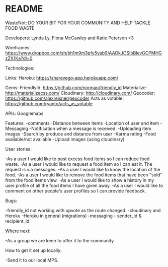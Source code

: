 # README

WasteNot: DO YOUR BIT FOR YOUR COMMUNITY AND HELP TACKLE FOOD WASTE

Developers: Lynda Ly, Fiona McCawley and Katie Peterson <3

Wireframes:
  https://www.dropbox.com/sh/bh1m9m3pfy5yab9/AADkJOSibBlevGCPMHGzZX1Ka?dl=0

Technologies:

  Links:
  Heroku: https://sharevego-app.herokuapp.com/

  Gems:
  FriendlyId: https://github.com/norman/friendly_id
  Materialize: http://materializecss.com/
  Cloudinary: http://cloudinary.com/
  Geocoder: https://github.com/alexreisner/geocoder
  Acts as votable: https://github.com/ryanto/acts_as_votable

  APIs:
  Googlemaps


Features:
  -comments
  -Distance between items
  -Location of user and item
  -Messaging
  -Notification when a message is received.
  -Uploading item images
  -Search by produce and distance from user
  -Karma rating
  -Food available/not available
  -Upload images (using cloudinary)

User stories:

 -As a user I would like to post excess food items so I can reduce food waste.
 -As a user I would like to request a food item so I can eat it. The request is via messages.
 -As a user I would like to know the location of the food.
 -As a user I would like to remove the food items that have been "sold" from the food items view.
 -As a user I would like to show a history in my user profile of all the food items I have given away.
 -As a user I would like to comment on other people's user profiles so I can provide feedback.

Bugs:

  -friendly_id not working with upvote as the route changed.
  -cloudinary and Heroku
  -Heroku in general (migrations)
  -messaging - sender_id & recipient_id

Where next:

  -As a group we are keen to offer it to the community.

How to get it set up locally:

  -Send it to our local MPS.
